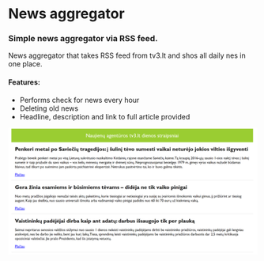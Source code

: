 # News aggregator

### Simple news aggregator via RSS feed.

News aggregator that takes RSS feed from tv3.lt and shos all daily nes in one place.

#### Features:
- Performs check for news every hour
- Deleting old news
- Headline, description and link to full article provided


![Screenshot](./img/Screen.png)



